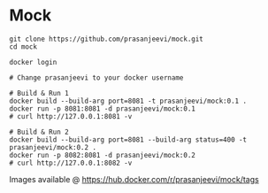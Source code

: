 # Mock
```
git clone https://github.com/prasanjeevi/mock.git
cd mock

docker login

# Change prasanjeevi to your docker username

# Build & Run 1
docker build --build-arg port=8081 -t prasanjeevi/mock:0.1 .
docker run -p 8081:8081 -d prasanjeevi/mock:0.1
# curl http://127.0.0.1:8081 -v

# Build & Run 2
docker build --build-arg port=8081 --build-arg status=400 -t prasanjeevi/mock:0.2 .
docker run -p 8082:8081 -d prasanjeevi/mock:0.2
# curl http://127.0.0.1:8082 -v
```

Images available @ https://hub.docker.com/r/prasanjeevi/mock/tags
